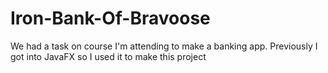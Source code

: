 # Iron-Bank-Of-Bravoose
We had a task on course I'm attending to make a banking app. 
Previously I got into JavaFX so I used it to make this project
